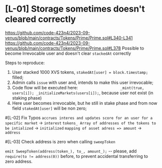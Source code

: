 # [L-01] Storage sometimes doesn't cleared correctly 
 
https://github.com/code-423n4/2023-09-venus/blob/main/contracts/Tokens/Prime/Prime.sol#L340-L341
https://github.com/code-423n4/2023-09-venus/blob/main/contracts/Tokens/Prime/Prime.sol#L378
Possible to become Irrevocable user and doesn't clear `stackedAt` correctly

Steps to reproduce:

1) User stacked 1000 XVS tokens, `stakedAt[user] = block.timestamp;` filled;
2) Admin calls `issue` with user and, intends to make this user irrevocable;
3) Code flow will be executed here: ```                    _mint(true, users[i]);
                    _initializeMarkets(users[i]); ```, because user not exist (in staking phase)
4) Here user becomes irrevocable, but he still in stake phase and from now field `stakedAt[user]` will be non zero; 

#[L-02] Fix Typos 
`accrues interes and updates score for an user for a specific market` -> `interest`
`tokens_ Array of addresses of the tokens to be intialized` -> `initialized` 
`mapping of asset adress => amount` -> `address`

#[L-03] Check address is zero when calling `sweepToken`

`emit SweepToken(address(token_), to_, amount_);` -- please, add `require(to != address(0))` before, to prevent accidental transferring to zero address.

